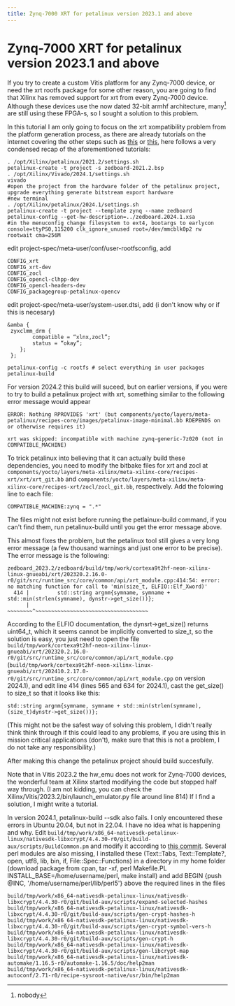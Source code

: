 ```yaml
---
title: Zynq-7000 XRT for petalinux version 2023.1 and above
---
```

# Zynq-7000 XRT for petalinux version 2023.1 and above

If you try to create a custom Vitis platform for any Zynq-7000 device, or need the xrt rootfs package for some other reason, you are going to find that Xilinx has removed support for xrt from every Zynq-7000 device. Although these devices use the now dated 32-bit armhf architecture, many[^1] are still using these FPGA-s, so I sought a solution to this problem.
[^1]: nobody

In this tutorial I am only going to focus on the xrt xompatibility problem from the platform generation process, as there are already tutorials on the internet covering the other steps such as [this](https://www.hackster.io/news/microzed-chronicles-microzed-zynq-7000-vitis-platform-creation-df25e1054fb6) or [this](https://www.hackster.io/anujvaishnav20/building-custom-sdsoc-platform-with-petalinux-268bfd), here follows a very condensed recap of the aforementioned tutorials:

```
. /opt/Xilinx/petalinux/2021.2/settings.sh
petalinux-create -t project -s zedboard-2021.2.bsp
. /opt/Xilinx/Vivado/2024.1/settings.sh
vivado
#open the project from the hardware folder of the petalinux project, upgrade everything generate bitstream export hardware
#new terminal
. /opt/Xilinx/petalinux/2024.1/settings.sh
petalinux-create -t project --template zynq --name zedboard
petalinux-config --get-hw-description=../zedboard.2024.1.xsa
#in the menuconfig change filesystem to ext4, bootargs to earlycon console=ttyPS0,115200 clk_ignore_unused root=/dev/mmcblk0p2 rw rootwait cma=256M
```
edit project-spec/meta-user/conf/user-rootfsconfig, add
```
CONFIG_xrt
CONFIG_xrt-dev
CONFIG_zocl
CONFIG_opencl-clhpp-dev
CONFIG_opencl-headers-dev
CONFIG_packagegroup-petalinux-opencv
```
edit project-spec/meta-user/system-user.dtsi, add (i don't know why or if this is necesary)
```
&amba {
 zyxclmm_drm {
 		compatible = “xlnx,zocl”;
 		status = “okay”;
 	};
 };
```
```
petalinux-config -c rootfs # select everything in user packages
petalinux-build
```

For version 2024.2 this build will suceed, but on earlier versions, if you were to try to build a petalinux project with xrt, something similar to the following error message would appear
```
ERROR: Nothing RPROVIDES 'xrt' (but components/yocto/layers/meta-petalinux/recipes-core/images/petalinux-image-minimal.bb RDEPENDS on or otherwise requires it)

xrt was skipped: incompatible with machine zynq-generic-7z020 (not in COMPATIBLE_MACHINE)
```
To trick petalinux into believing that it can actually build these dependencies, you need to modify the bitbake files for xrt and zocl at ```components/yocto/layers/meta-xilinx/meta-xilinx-core/recipes-xrt/xrt/xrt_git.bb``` and ```components/yocto/layers/meta-xilinx/meta-xilinx-core/recipes-xrt/zocl/zocl_git.bb```, respectively. Add the folowing line to each file:
```
COMPATIBLE_MACHINE:zynq = ".*"
```
The files might not exist before running the petlainux-build command, if you can't find them, run petalinux-build until you get the error message above.

This almost fixes the problem, but the petalinux tool still gives a very long error message (a few thousand warnings and just one error to be precise). The error message is the following:
```
zedboard_2023.2/zedboard/build/tmp/work/cortexa9t2hf-neon-xilinx-linux-gnueabi/xrt/202320.2.16.0-r0/git/src/runtime_src/core/common/api/xrt_module.cpp:414:54: error: no matching function for call to 'min(size_t, ELFIO::Elf_Xword)'
  414 |         std::string argnm{symname, symname + std::min(strlen(symname), dynstr->get_size())};
      |                                              ~~~~~~~~^~~~~~~~~~~~~~~~~~~~~~~~~~~~~~~~~~~~~
```
According to the ELFIO documentation, the dynsrt->get_size() returns uint64_t, which it seems cannot be implicitly converted to size_t, so the solution is easy, you just need to open the file ```build/tmp/work/cortexa9t2hf-neon-xilinx-linux-gnueabi/xrt/202320.2.16.0-r0/git/src/runtime_src/core/common/api/xrt_module.cpp``` (```build/tmp/work/cortexa9t2hf-neon-xilinx-linux-gnueabi/xrt/202410.2.17.0-r0/git/src/runtime_src/core/common/api/xrt_module.cpp``` on version 2024.1), and edit line 414 (lines 565 and 634 for 2024.1), cast the get_size() to size_t so that it looks like this:
```
std::string argnm{symname, symname + std::min(strlen(symname), (size_t)dynstr->get_size())};
```
(This might not be the safest way of solving this problem, I didn't really think think through if this could lead to any problems, if you are using this in mission critical applications (don't), make sure that this is not a problem, I do not take any responsibility.)

After making this change the petalinux project should build succesfully.

Note that in Vitis 2023.2 the hw_emu does not work for Zynq-7000 devices, the wonderful team at Xilinx started modifying the code but stopped half way through. (I am not kidding, you can check the Xilinx/Vitis/2023.2/bin/launch_emulator.py file around line 814) If I find a solution, I might write a tutorial.

In version 2024.1, petalinux-build --sdk also fails. I only encountered these errors in Ubuntu 20.04, but not in 22.04. I have no idea what is happening and why. Edit ```build/tmp/work/x86_64-nativesdk-petalinux-linux/nativesdk-libxcrypt/4.4.30-r0/git/build-aux/scripts/BuildCommon.pm``` and modify it according to [this commit](https://github.com/besser82/libxcrypt/pull/171/commits/ce562f4d33dc090fcd8f6ea1af3ba32cdc2b3c9c). Several perl modules are also missing, I installed these (Text::Tabs, Text::Template?, open, utf8, lib, bin, if, File::Spec::Functions) in a directory in my home folder (download package from cpan, tar -xf, perl Makefile.PL INSTALL_BASE=/home/username/perl, make install) and add BEGIN {push @INC, '/home/username/perl/lib/perl5'} above the required lines in the files 
```
build/tmp/work/x86_64-nativesdk-petalinux-linux/nativesdk-libxcrypt/4.4.30-r0/git/build-aux/scripts/expand-selected-hashes
build/tmp/work/x86_64-nativesdk-petalinux-linux/nativesdk-libxcrypt/4.4.30-r0/git/build-aux/scripts/gen-crypt-hashes-h
build/tmp/work/x86_64-nativesdk-petalinux-linux/nativesdk-libxcrypt/4.4.30-r0/git/build-aux/scripts/gen-crypt-symbol-vers-h
build/tmp/work/x86_64-nativesdk-petalinux-linux/nativesdk-libxcrypt/4.4.30-r0/git/build-aux/scripts/gen-crypt-h
build/tmp/work/x86_64-nativesdk-petalinux-linux/nativesdk-libxcrypt/4.4.30-r0/git/build-aux/scripts/gen-libcrypt-map
build/tmp/work/x86_64-nativesdk-petalinux-linux/nativesdk-automake/1.16.5-r0/automake-1.16.5/doc/help2man
build/tmp/work/x86_64-nativesdk-petalinux-linux/nativesdk-autoconf/2.71-r0/recipe-sysroot-native/usr/bin/help2man
```

